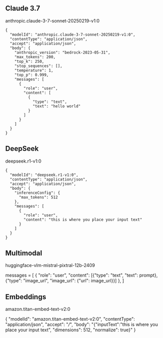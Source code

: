 ## Claude 3.7

anthropic.claude-3-7-sonnet-20250219-v1:0
```
{
  "modelId": "anthropic.claude-3-7-sonnet-20250219-v1:0",
  "contentType": "application/json",
  "accept": "application/json",
  "body": {
    "anthropic_version": "bedrock-2023-05-31",
    "max_tokens": 200,
    "top_k": 250,
    "stop_sequences": [],
    "temperature": 1,
    "top_p": 0.999,
    "messages": [
      {
        "role": "user",
        "content": [
          {
            "type": "text",
            "text": "hello world"
          }
        ]
      }
    ]
  }
}
```

## DeepSeek

deepseek.r1-v1:0
```
{
  "modelId": "deepseek.r1-v1:0",
  "contentType": "application/json",
  "accept": "application/json",
  "body": {
    "inferenceConfig": {
      "max_tokens": 512
    },
    "messages": [
      {
        "role": "user",
        "content": "this is where you place your input text"
      }
    ]
  }
}
```


## Multimodal


huggingface-vlm-mistral-pixtral-12b-2409

messages = [
    {
        "role": "user",
        "content": [{"type": "text", "text": prompt}, {"type": "image_url", "image_url": {"url": image_url}}]
    },
]



## Embeddings

amazon.titan-embed-text-v2:0

{
 "modelId": "amazon.titan-embed-text-v2:0",
 "contentType": "application/json",
 "accept": "*/*",
 "body": "{\"inputText\":\"this is where you place your input text\", \"dimensions\": 512, \"normalize\": true}"
}
